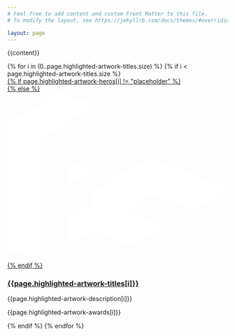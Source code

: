 ```yaml
---
# Feel free to add content and custom Front Matter to this file.
# To modify the layout, see https://jekyllrb.com/docs/themes/#overriding-theme-defaults

layout: page
---
```


{{content}}

<!-- here we create a grid of the artworks -->
<div class="grid-wrapper">
    {% for i in (0..page.highlighted-artwork-titles.size) %}
        {% if i < page.highlighted-artwork-titles.size %}
            <div class="tile {{page.highlighted-artwork-grid[i]}}">
                <a href="{{page.highlighted-artwork-links[i]}}">
                    {% if page.highlighted-artwork-heros[i] != "placeholder" %}
                        <div class="tile-image" style="background-image:url('{{page.highlighted-artwork-heros[i]}}')"></div>
                    {% else %}
                        <div class="tile-image placeholder" style="">
                            <div class="coming-soon">
                                <div id="logo"><svg id="Layer_1" data-name="Layer 1" xmlns="http://www.w3.org/2000/svg" viewBox="0 0 397.32 303.93"> <defs> </defs> <title>Fast Familiar</title> <path class="logo-color" d="M397.32,174.2c-21.05,12.72-41.76,25.25-62.58,37.85l-72.35-29.29-52.68,31.55,72.65,29.38L227,277.17l-72.82-29.42-45.7,27.45V228.33l45-27.09v-23.8l102.65-60.63Z" style="fill: rgb(255, 255, 255);"></path> <path class="logo-color" d="M57.38,83.35V303.93L0,280.91V59.1L98.13,0l58,23.85Z" style="fill: rgb(255, 255, 255);"></path> <path class="logo-color" d="M108,168.94V124.39l46.12,17.94Z" style="fill: rgb(255, 255, 255);"></path></svg></div>
                            </div>
                        </div>
                    {% endif %}
                </a>
                <h3><a href="{{page.highlighted-artwork-links[i]}}">{{page.highlighted-artwork-titles[i]}}</a></h3>
                <p>{{page.highlighted-artwork-description[i]}}</p>
                <p class="awards">{{page.highlighted-artwork-awards[i]}}</p>
            </div>
        {% endif %}
    {% endfor %}
</div>